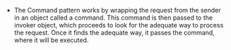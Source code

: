 - The Command pattern works by wrapping the request from the sender in an object called a command. This command is then passed to the invoker object, which proceeds to look for the adequate way to process the request. Once it finds the adequate way, it passes the command, where it will be executed.
